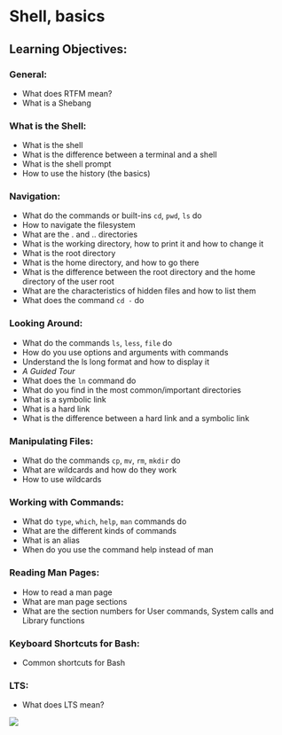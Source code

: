 # Shell, basics
## Learning Objectives:
### General:
* What does RTFM mean?
* What is a Shebang
### What is the Shell:
* What is the shell
* What is the difference between a terminal and a shell
* What is the shell prompt
* How to use the history (the basics)
### Navigation:
* What do the commands or built-ins `cd`, `pwd`, `ls` do
* How to navigate the filesystem
* What are the . and .. directories
* What is the working directory, how to print it and how to change it
* What is the root directory
* What is the home directory, and how to go there
* What is the difference between the root directory and the home directory of the user root
* What are the characteristics of hidden files and how to list them
* What does the command `cd -` do
### Looking Around:
* What do the commands `ls`, `less`, `file` do
* How do you use options and arguments with commands
* Understand the ls long format and how to display it
* _A Guided Tour_
* What does the `ln` command do
* What do you find in the most common/important directories
* What is a symbolic link
* What is a hard link
* What is the difference between a hard link and a symbolic link
### Manipulating Files:
* What do the commands `cp`, `mv`, `rm`, `mkdir` do
* What are wildcards and how do they work
* How to use wildcards
### Working with Commands:
* What do `type`, `which`, `help`, `man` commands do
* What are the different kinds of commands
* What is an alias
* When do you use the command help instead of man
### Reading Man Pages:
* How to read a man page
* What are man page sections
* What are the section numbers for User commands, System calls and Library functions
### Keyboard Shortcuts for Bash:
* Common shortcuts for Bash
### LTS:
* What does LTS mean?
<img src="https://www.holbertonschool.com/holberton-logo.png">
